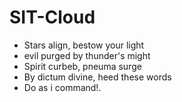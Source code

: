 # SIT-Cloud

* Stars align, bestow your light
* evil purged by thunder's might
* Spirit curbeb, pneuma surge
* By dictum divine, heed these words
* Do as i command!.